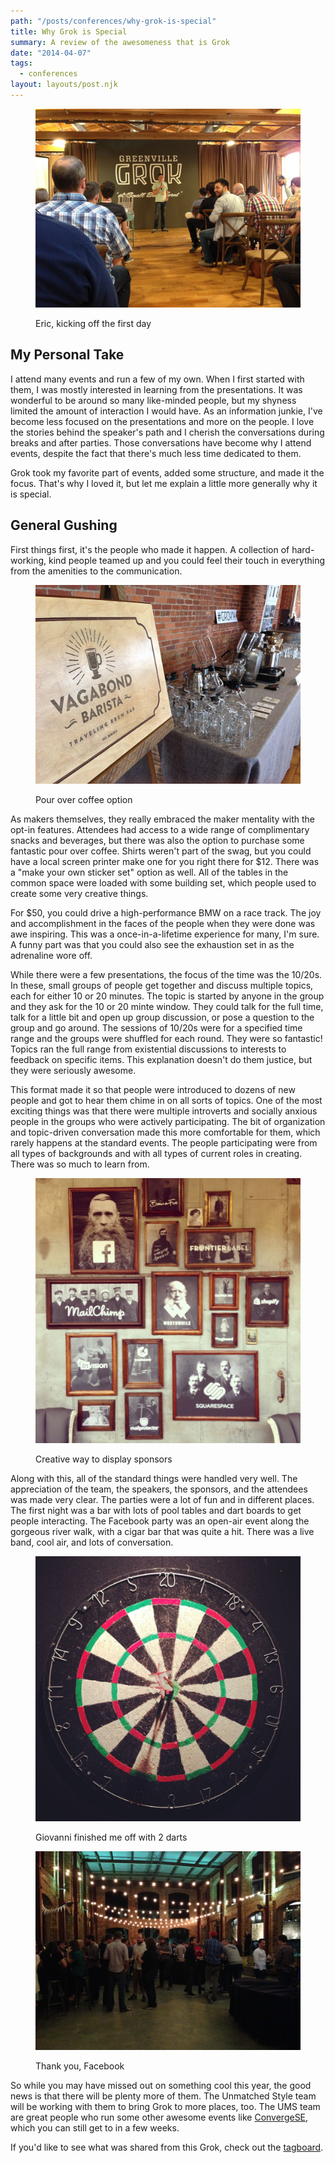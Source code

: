 ```yaml
---
path: "/posts/conferences/why-grok-is-special"
title: Why Grok is Special
summary: A review of the awesomeness that is Grok
date: "2014-04-07"
tags:
  - conferences
layout: layouts/post.njk
---
```


<figure>

![Grok intro](/img/posts/conferences/why-grok-is-special/grok-01.jpg)

<figcaption>Eric, kicking off the first day</figcaption>

</figure>

## My Personal Take

I attend many events and run a few of my own. When I first started with them, I was mostly interested in learning from the presentations. It was wonderful to be around so many like-minded people, but my shyness limited the amount of interaction I would have. As an information junkie, I've become less focused on the presentations and more on the people. I love the stories behind the speaker's path and I cherish the conversations during breaks and after parties. Those conversations have become why I attend events, despite the fact that there's much less time dedicated to them.

Grok took my favorite part of events, added some structure, and made it the focus. That's why I loved it, but let me explain a little more generally why it is special.

## General Gushing

First things first, it's the people who made it happen. A collection of hard-working, kind people teamed up and you could feel their touch in everything from the amenities to the communication.

<figure>

![Grok intro](/img/posts/conferences/why-grok-is-special/grok-02.jpg)

<figcaption>Pour over coffee option</figcaption>

</figure>

As makers themselves, they really embraced the maker mentality with the opt-in features. Attendees had access to a wide range of complimentary snacks and beverages, but there was also the option to purchase some fantastic pour over coffee. Shirts weren't part of the swag, but you could have a local screen printer make one for you right there for \$12\. There was a "make your own sticker set" option as well. All of the tables in the common space were loaded with some building set, which people used to create some very creative things.

For \$50, you could drive a high-performance BMW on a race track. The joy and accomplishment in the faces of the people when they were done was awe inspiring. This was a once-in-a-lifetime experience for many, I'm sure. A funny part was that you could also see the exhaustion set in as the adrenaline wore off.

While there were a few presentations, the focus of the time was the 10/20s. In these, small groups of people get together and discuss multiple topics, each for either 10 or 20 minutes. The topic is started by anyone in the group and they ask for the 10 or 20 minte window. They could talk for the full time, talk for a little bit and open up group discussion, or pose a question to the group and go around. The sessions of 10/20s were for a specified time range and the groups were shuffled for each round. They were so fantastic! Topics ran the full range from existential discussions to interests to feedback on specific items. This explanation doesn't do them justice, but they were seriously awesome.

This format made it so that people were introduced to dozens of new people and got to hear them chime in on all sorts of topics. One of the most exciting things was that there were multiple introverts and socially anxious people in the groups who were actively participating. The bit of organization and topic-driven conversation made this more comfortable for them, which rarely happens at the standard events. The people participating were from all types of backgrounds and with all types of current roles in creating. There was so much to learn from.

<figure>

![Grok intro](/img/posts/conferences/why-grok-is-special/grok-05.jpg)

<figcaption>Creative way to display sponsors</figcaption>

</figure>

Along with this, all of the standard things were handled very well. The appreciation of the team, the speakers, the sponsors, and the attendees was made very clear. The parties were a lot of fun and in different places. The first night was a bar with lots of pool tables and dart boards to get people interacting. The Facebook party was an open-air event along the gorgeous river walk, with a cigar bar that was quite a hit. There was a live band, cool air, and lots of conversation.

<figure>

![Grok intro](/img/posts/conferences/why-grok-is-special/grok-04.jpg)

<figcaption>Giovanni finished me off with 2 darts</figcaption>

</figure>

<figure class="mtl">

![Grok intro](/img/posts/conferences/why-grok-is-special/grok-06.jpg)

<figcaption>Thank you, Facebook</figcaption>

</figure>

So while you may have missed out on something cool this year, the good news is that there will be plenty more of them. The Unmatched Style team will be working with them to bring Grok to more places, too. The UMS team are great people who run some other awesome events like [ConvergeSE,](http://convergese.com/) which you can still get to in a few weeks.

If you'd like to see what was shared from this Grok, check out the [tagboard](https://tagboard.com/grok14).
